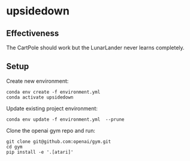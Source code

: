 # upsidedown


## Effectiveness

The CartPole should work but the LunarLander never learns completely.

## Setup

Create new environment:

    conda env create -f environment.yml
    conda activate upsidedown

Update existing project environment:

    conda env update -f environment.yml  --prune

Clone the openai gym repo and run:

    git clone git@github.com:openai/gym.git
    cd gym
    pip install -e '.[atari]'
